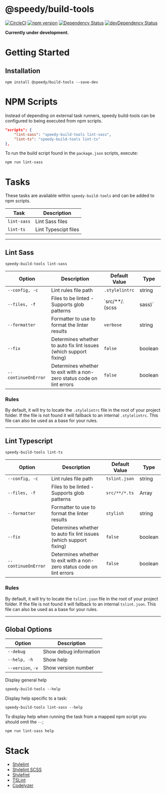 # @speedy/build-tools
[![CircleCI](https://circleci.com/gh/alan-agius4/speedy-build-tools.svg?style=shield)](https://circleci.com/gh/alan-agius4/speedy-build-tools)
[![npm version](https://badge.fury.io/js/%40speedy%2Fbuild-tools.svg)](https://badge.fury.io/js/%40speedy%2Fbuild-tools)
[![Dependency Status](https://img.shields.io/david/alan-agius4/speedy-build-tools.svg?style=flat-square)](https://david-dm.org/alan-agius4/speedy-build-tools)
[![devDependency Status](https://img.shields.io/david/dev/alan-agius4/speedy-build-tools.svg?style=flat-square)](https://david-dm.org/alan-agius4/speedy-build-tools#info=devDependencies)

**Currently under development.**

# Getting Started

## Installation

```
npm install @speedy/build-tools --save-dev
```

# NPM Scripts

Instead of depending on external task runners, speedy build-tools can be configured to being executed from npm scripts.

```json
"scripts": {
    "lint-sass": "speedy-build-tools lint-sass",
    "lint-ts": "speedy-build-tools lint-ts"
},
````

To run the build script found in the `package.json` scripts, execute:

```
npm run lint-sass
```


# Tasks
These tasks are available within `speedy-build-tools` and can be added to npm scripts.


| Task                  | Description                                                                                            |
|-----------------------|--------------------------------------------------------------------------------------------------------|
| `lint-sass`           | Lint Sass files                                                                                        |
| `lint-ts`             | Lint Typescipt files                                                                                   |
___

## Lint Sass

```
speedy-build-tools lint-sass
```

| Option              | Description                                                           | Default Value           | Type    |
|---------------------|-----------------------------------------------------------------------|-------------------------|---------|
| `--config, -c`      | Lint rules file path                                                  | `.stylelintrc`          | string  |
| `--files, -f`       | Files to be linted - Supports glob patterns                           | `src/**/*.*(scss|sass)` | Array   |
| `--formatter`       | Formatter to use to format the linter results                         | `verbose`               | string  |
| `--fix`             | Determines whether to auto fix lint issues (which support fixing)     | `false`                 | boolean |
| `--continueOnError` | Determines whether to exit with a non-zero status code on lint errors | `false`                 | boolean |

### Rules
By default, it will try to locate the `.stylelintrc` file in the root of your project folder. If the file is not found it will fallback to an internal `.stylelintrc`. This file can also be used as a base for your rules.

___

## Lint Typescript

```
speedy-build-tools lint-ts
```

| Option              | Description                                                           | Default Value | Type    |
|---------------------|-----------------------------------------------------------------------|---------------|---------|
| `--config, -c`      | Lint rules file path                                                  | `tslint.json` | string  |
| `--files, -f`       | Files to be linted - Supports glob patterns                           | `src/**/*.ts` | Array   |
| `--formatter`       | Formatter to use to format the linter results                         | `stylish`     | string  |
| `--fix`             | Determines whether to auto fix lint issues (which support fixing)     | `false`       | boolean |
| `--continueOnError` | Determines whether to exit with a non-zero status code on lint errors | `false`       | boolean |

### Rules
By default, it will try to locate the `tslint.json` file in the root of your project folder. If the file is not found it will fallback to an internal `tslint.json`. This file can also be used as a base for your rules.

___

## Global Options
| Option            | Description            |
|-------------------|------------------------|
| `--debug`         | Show debug information |
| `--help, -h`      | Show help              |
| `--version`, `-v` | Show version number    |

Display general help

```
speedy-build-tools --help
```

Display help specific to a task:
```
speedy-build-tools lint-sass --help
```

To display help when running the task from a mapped npm script you should omit the `--`;

```
npm run lint-sass help
```

# Stack

- [Stylelint](https://github.com/stylelint/stylelint)
- [Stylelint SCSS](https://github.com/kristerkari/stylelint-scss)
- [Stylefmt](https://github.com/morishitter/stylefmt)
- [TSLint](http://palantir.github.io/tslint)
- [Codelyzer](https://github.com/mgechev/codelyzer)